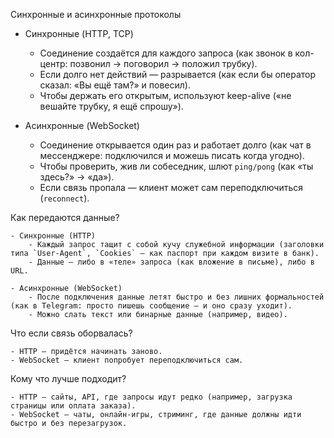 Синхронные и асинхронные протоколы
- Синхронные (HTTP, TCP)
    - Соединение создаётся для каждого запроса (как звонок в кол-центр: позвонил → поговорил → положил трубку).
    - Если долго нет действий — разрывается (как если бы оператор сказал: «Вы ещё там?» и повесил).
    - Чтобы держать его открытым, используют keep-alive («не вешайте трубку, я ещё спрошу»).

- Асинхронные (WebSocket)
    - Соединение открывается один раз и работает долго (как чат в мессенджере: подключился и можешь писать когда угодно).
    - Чтобы проверить, жив ли собеседник, шлют `ping/pong` (как «ты здесь?» → «да»).
    - Если связь пропала — клиент может сам переподключиться (`reconnect`).

Как передаются данные?

    - Синхронные (HTTP)
        - Каждый запрос тащит с собой кучу служебной информации (заголовки типа `User-Agent`, `Cookies` — как паспорт при каждом визите в банк).
        - Данные — либо в «теле» запроса (как вложение в письме), либо в URL.

    - Асинхронные (WebSocket)
        - После подключения данные летят быстро и без лишних формальностей (как в Telegram: просто пишешь сообщение — и оно сразу уходит).
        - Можно слать текст или бинарные данные (например, видео).


Что если связь оборвалась?

    - HTTP — придётся начинать заново.
    - WebSocket — клиент попробует переподключиться сам.

Кому что лучше подходит?

    - HTTP — сайты, API, где запросы идут редко (например, загрузка страницы или оплата заказа).
    - WebSocket — чаты, онлайн-игры, стриминг, где данные должны идти быстро и без перезагрузок.